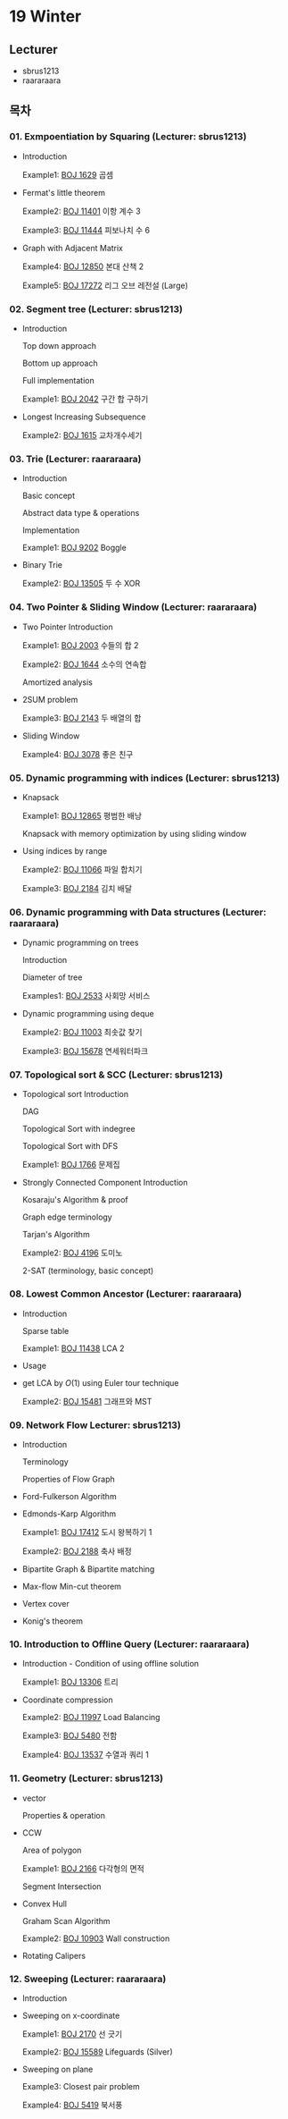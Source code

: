 # 19 Winter 

## Lecturer

- sbrus1213
- raararaara

## 목차

### 01. Exmpoentiation by Squaring (Lecturer: sbrus1213)

- Introduction

    Example1: [BOJ 1629](https://www.acmicpc.net/problem/1629) 곱셈

- Fermat's little theorem

    Example2: [BOJ 11401](https://www.acmicpc.net/problem/11401) 이항 계수 3

    Example3: [BOJ 11444](https://www.acmicpc.net/problem/11444) 피보나치 수 6

- Graph with Adjacent Matrix

    Example4: [BOJ 12850](https://www.acmicpc.net/problem/12850) 본대 산책 2

    Example5: [BOJ 17272](https://www.acmicpc.net/problem/17272) 리그 오브 레전설 (Large)

### 02. Segment tree (Lecturer: sbrus1213)

- Introduction

    Top down approach

    Bottom up approach

    Full implementation

    Example1: [BOJ 2042](https://www.acmicpc.net/problem/2042) 구간 합 구하기

- Longest Increasing Subsequence

    Example2: [BOJ 1615](https://www.acmicpc.net/problem/1615) 교차개수세기

### 03. Trie (Lecturer: raararaara)

- Introduction

    Basic concept

    Abstract data type & operations

    Implementation

    Example1: [BOJ 9202](https://www.acmicpc.net/problem/9202) Boggle

- Binary Trie

    Example2: [BOJ 13505](https://www.acmicpc.net/problem/13505) 두 수 XOR

### 04. Two Pointer & Sliding Window (Lecturer: raararaara)

- Two Pointer Introduction

    Example1: [BOJ 2003](https://www.acmicpc.net/problem/2003) 수들의 합 2

    Example2: [BOJ 1644](https://www.acmicpc.net/problem/1644) 소수의 연속합

    Amortized analysis

- 2SUM problem

    Example3: [BOJ 2143](https://www.acmicpc.net/problem/2143) 두 배열의 합

- Sliding Window

    Example4: [BOJ 3078](https://www.acmicpc.net/problem/3078) 좋은 친구

### 05. Dynamic programming with indices (Lecturer: sbrus1213)

- Knapsack

    Example1: [BOJ 12865](https://www.acmicpc.net/problem/12865) 평범한 배낭

    Knapsack with memory optimization by using sliding window

- Using indices by range

    Example2: [BOJ 11066](https://www.acmicpc.net/problem/11066) 파일 합치기

    Example3: [BOJ 2184](https://www.acmicpc.net/problem/2184) 김치 배달 

### 06. Dynamic programming with Data structures (Lecturer: raararaara)

- Dynamic programming on trees

    Introduction

    Diameter of tree

    Examples1: [BOJ 2533](https://www.acmicpc.net/problem/2533) 사회망 서비스

- Dynamic programming using deque

    Example2: [BOJ 11003](https://www.acmicpc.net/problem/11003) 최솟값 찾기

    Example3: [BOJ 15678](https://www.acmicpc.net/problem/15678) 연세워터파크

### 07. Topological sort & SCC (Lecturer: sbrus1213)

- Topological sort Introduction

    DAG

    Topological Sort with indegree

    Topological Sort with DFS

    Example1: [BOJ 1766](https://www.acmicpc.net/problem/1766) 문제집

- Strongly Connected Component Introduction

    Kosaraju's Algorithm & proof

    Graph edge terminology

    Tarjan's Algorithm

    Example2: [BOJ 4196](https://www.acmicpc.net/problem/4196) 도미노

    2-SAT (terminology, basic concept)

### 08. Lowest Common Ancestor (Lecturer: raararaara)

- Introduction

    Sparse table

    Example1: [BOJ 11438](https://www.acmicpc.net/problem/11438) LCA 2

- Usage
- get LCA by $O(1)$ using Euler tour technique

    Example2: [BOJ 15481](https://www.acmicpc.net/problem/15481) 그래프와 MST

### 09. Network Flow Lecturer: sbrus1213)

- Introduction

    Terminology

    Properties of Flow Graph

- Ford-Fulkerson Algorithm
- Edmonds-Karp Algorithm

    Example1: [BOJ 17412](https://www.acmicpc.net/problem/17412) 도시 왕복하기 1

    Example2: [BOJ 2188](https://www.acmicpc.net/problem/2188) 축사 배정

- Bipartite Graph & Bipartite matching
- Max-flow Min-cut theorem
- Vertex cover
- Konig's theorem

### 10. Introduction to Offline Query (Lecturer: raararaara)

- Introduction - Condition of using offline solution

    Example1: [BOJ 13306](https://www.acmicpc.net/problem/13306) 트리

- Coordinate compression

    Example2: [BOJ 11997](https://www.acmicpc.net/problem/11997) Load Balancing

    Example3: [BOJ 5480](https://www.acmicpc.net/problem/5480) 전함

    Example4: [BOJ 13537](https://www.acmicpc.net/problem/13537) 수열과 쿼리 1

### 11. Geometry (Lecturer: sbrus1213)

- vector

    Properties & operation

- CCW

    Area of polygon

    Example1: [BOJ 2166](https://www.acmicpc.net/problem/2166) 다각형의 면적

    Segment Intersection

- Convex Hull

    Graham Scan Algorithm

    Example2: [BOJ 10903](https://www.acmicpc.net/problem/10903) Wall construction

- Rotating Calipers

### 12. Sweeping (Lecturer: raararaara)

- Introduction
- Sweeping on x-coordinate

    Example1: [BOJ 2170](https://www.acmicpc.net/problem/2170) 선 긋기

    Example2: [BOJ 15589](https://www.acmicpc.net/problem/15589) Lifeguards (Silver)

- Sweeping on plane

    Example3: Closest pair problem

    Example4: [BOJ 5419](https://www.acmicpc.net/problem/5419) 북서풍
